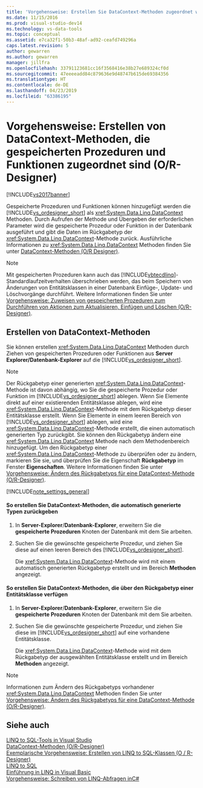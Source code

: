 ```yaml
---
title: 'Vorgehensweise: Erstellen Sie DataContext-Methoden zugeordnet wird, um gespeicherte Prozeduren und Funktionen (O / R-Designer) | Microsoft-Dokumentation'
ms.date: 11/15/2016
ms.prod: visual-studio-dev14
ms.technology: vs-data-tools
ms.topic: conceptual
ms.assetid: e7ca32f1-50b3-48af-ad92-ceafd749296a
caps.latest.revision: 5
author: gewarren
ms.author: gewarren
manager: jillfra
ms.openlocfilehash: 33791123681cc16f3568416e38b27e689324cf0d
ms.sourcegitcommit: 47eeeeadd84c879636e9d48747b615de69384356
ms.translationtype: HT
ms.contentlocale: de-DE
ms.lasthandoff: 04/23/2019
ms.locfileid: "63386195"
---
```

# <a name="how-to-create-datacontext-methods-mapped-to-stored-procedures-and-functions-or-designer"></a>Vorgehensweise: Erstellen von DataContext-Methoden, die gespeicherten Prozeduren und Funktionen zugeordnet sind (O/R-Designer)
[!INCLUDE[vs2017banner](../includes/vs2017banner.md)]

Gespeicherte Prozeduren und Funktionen können hinzugefügt werden die [!INCLUDE[vs_ordesigner_short](../includes/vs-ordesigner-short-md.md)] als <xref:System.Data.Linq.DataContext> Methoden. Durch Aufrufen der Methode und Übergeben der erforderlichen Parameter wird die gespeicherte Prozedur oder Funktion in der Datenbank ausgeführt und gibt die Daten im Rückgabetyp der <xref:System.Data.Linq.DataContext>-Methode zurück. Ausführliche Informationen zu <xref:System.Data.Linq.DataContext> Methoden finden Sie unter [DataContext-Methoden (O/R Designer)](../data-tools/datacontext-methods-o-r-designer.md).  
  
> [!NOTE]
> Mit gespeicherten Prozeduren kann auch das [!INCLUDE[vbtecdlinq](../includes/vbtecdlinq-md.md)]-Standardlaufzeitverhalten überschrieben werden, das beim Speichern von Änderungen von Entitätsklassen in einer Datenbank Einfüge-, Update- und Löschvorgänge durchführt. Weitere Informationen finden Sie unter [Vorgehensweise: Zuweisen von gespeicherten Prozeduren zum Durchführen von Aktionen zum Aktualisieren, Einfügen und Löschen (O/R-Designer)](../data-tools/how-to-assign-stored-procedures-to-perform-updates-inserts-and-deletes-o-r-designer.md).  
  
## <a name="creating-datacontext-methods"></a>Erstellen von DataContext-Methoden  
 Sie können erstellen <xref:System.Data.Linq.DataContext> Methoden durch Ziehen von gespeicherten Prozeduren oder Funktionen aus **Server Explorer/Datenbank-Explorer** auf die [!INCLUDE[vs_ordesigner_short](../includes/vs-ordesigner-short-md.md)].  
  
> [!NOTE]
> Der Rückgabetyp einer generierten <xref:System.Data.Linq.DataContext>-Methode ist davon abhängig, wo Sie die gespeicherte Prozedur oder Funktion im [!INCLUDE[vs_ordesigner_short](../includes/vs-ordesigner-short-md.md)] ablegen. Wenn Sie Elemente direkt auf einer existierenden Entitätsklasse ablegen, wird eine <xref:System.Data.Linq.DataContext>-Methode mit dem Rückgabetyp dieser Entitätsklasse erstellt. Wenn Sie Elemente in einem leeren Bereich von [!INCLUDE[vs_ordesigner_short](../includes/vs-ordesigner-short-md.md)] ablegen, wird eine <xref:System.Data.Linq.DataContext>-Methode erstellt, die einen automatisch generierten Typ zurückgibt. Sie können den Rückgabetyp ändern eine <xref:System.Data.Linq.DataContext> Methode nach dem Methodenbereich hinzugefügt. Um den Rückgabetyp einer <xref:System.Data.Linq.DataContext>-Methode zu überprüfen oder zu ändern, markieren Sie sie, und überprüfen Sie die Eigenschaft **Rückgabetyp** im Fenster **Eigenschaften**. Weitere Informationen finden Sie unter [Vorgehensweise: Ändern des Rückgabetyps für eine DataContext-Methode (O/R-Designer)](../data-tools/how-to-change-the-return-type-of-a-datacontext-method-o-r-designer.md).  
  
 [!INCLUDE[note_settings_general](../includes/note-settings-general-md.md)]  
  
#### <a name="to-create-datacontext-methods-that-return-automatically-generated-types"></a>So erstellen Sie DataContext-Methoden, die automatisch generierte Typen zurückgeben  
  
1. In **Server-Explorer**/**Datenbank-Explorer**, erweitern Sie die **gespeicherte Prozeduren** Knoten der Datenbank mit dem Sie arbeiten.  
  
2. Suchen Sie die gewünschte gespeicherte Prozedur, und ziehen Sie diese auf einen leeren Bereich des [!INCLUDE[vs_ordesigner_short](../includes/vs-ordesigner-short-md.md)].  
  
     Die <xref:System.Data.Linq.DataContext>-Methode wird mit einem automatisch generierten Rückgabetyp erstellt und im Bereich **Methoden** angezeigt.  
  
#### <a name="to-create-datacontext-methods-that-have-the-return-type-of-an-entity-class"></a>So erstellen Sie DataContext-Methoden, die über den Rückgabetyp einer Entitätsklasse verfügen  
  
1. In **Server-Explorer**/**Datenbank-Explorer**, erweitern Sie die **gespeicherte Prozeduren** Knoten der Datenbank mit dem Sie arbeiten.  
  
2. Suchen Sie die gewünschte gespeicherte Prozedur, und ziehen Sie diese im [!INCLUDE[vs_ordesigner_short](../includes/vs-ordesigner-short-md.md)] auf eine vorhandene Entitätsklasse.  
  
     Die <xref:System.Data.Linq.DataContext>-Methode wird mit dem Rückgabetyp der ausgewählten Entitätsklasse erstellt und im Bereich **Methoden** angezeigt.  
  
> [!NOTE]
> Informationen zum Ändern des Rückgabetyps vorhandener <xref:System.Data.Linq.DataContext> Methoden finden Sie unter [Vorgehensweise: Ändern des Rückgabetyps für eine DataContext-Methode (O/R-Designer)](../data-tools/how-to-change-the-return-type-of-a-datacontext-method-o-r-designer.md).  
  
## <a name="see-also"></a>Siehe auch  
 [LINQ to SQL-Tools in Visual Studio](../data-tools/linq-to-sql-tools-in-visual-studio2.md)   
 [DataContext-Methoden (O/R-Designer)](../data-tools/datacontext-methods-o-r-designer.md)   
 [Exemplarische Vorgehensweise: Erstellen von LINQ to SQL-Klassen (O / R-Designer)](http://msdn.microsoft.com/library/35aad4a4-2e8a-46e2-ae09-5fbfd333c233)   
 [LINQ to SQL](http://msdn.microsoft.com/library/73d13345-eece-471a-af40-4cc7a2f11655)   
 [Einführung in LINQ in Visual Basic](http://msdn.microsoft.com/library/3047d86e-0d49-40e2-928b-dc02e46c7984)   
 [Vorgehensweise: Schreiben von LINQ-Abfragen inC#](http://msdn.microsoft.com/library/45e47fcc-cfa1-4b72-b161-d038ae87bd23)
